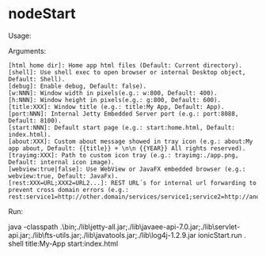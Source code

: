 # nodeStart

Usage:

Arguments:

	[html home dir]: Home app html files (Default: Current directory).
	[shell]: Use shell exec to open browser or internal Desktop object, Default: Shell).
	[debug]: Enable debug, Default: false).
	[w:NNN]: Window width in pixels(e.g.: w:800, Default: 400).
	[h:NNN]: Window height in pixels(e.g.: g:800, Default: 600).
	[title:XXX]: Window title (e.g.: title:My App, Default: App).
	[port:NNN]: Internal Jetty Embedded Server port (e.g.: port:8088, Default: 8100).
	[start:NNN]: Default start page (e.g.: start:home.html, Default: index.html).
	[about:XXX]: Custom about message showed in tray icon (e.g.: about:My app about, Default: {{title}} + \n\n {{YEAR}} All rights reserved).
	[trayimg:XXX]: Path to custom icon tray (e.g.: trayimg:./app.png, Default: internal icon image).
	[webview:true|false]: Use WebView or JavaFX embedded browser (e.g.: webview:true, Default: JavaFx).
	[rest:XXX=URL;XXX2=URL2...]: REST URL´s for internal url forwarding to prevent cross domain errors (e.g.: rest:service1=http://other.domain/services/service1;service2=http://another.domain/services/service2).

Run:

java -classpath .\bin;./lib\jetty-all.jar;./lib\javaee-api-7.0.jar;./lib\servlet-api.jar;./lib\fts-utils.jar;./lib\javatools.jar;./lib\log4j-1.2.9.jar ionicStart.run . shell title:My-App start:index.html
